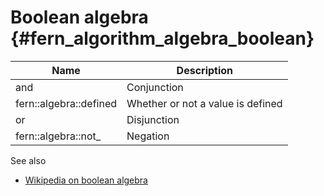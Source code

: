Boolean algebra {#fern_algorithm_algebra_boolean}
===============

Name                   | Description
---------------------- | -----------
and                    | Conjunction
fern::algebra::defined | Whether or not a value is defined
or                     | Disjunction
fern::algebra::not_    | Negation


See also

- [Wikipedia on boolean algebra](https://en.wikipedia.org/wiki/Boolean_algebra)
